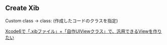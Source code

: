 ## Create Xib

Custom class -> class: (作成したコードのクラスを指定)

[Xcode6で「.xibファイル」+「自作UIViewクラス」で、汎用できるViewを作りたい](https://qiita.com/marusa/items/de3a2fb3094f22371d9d)
